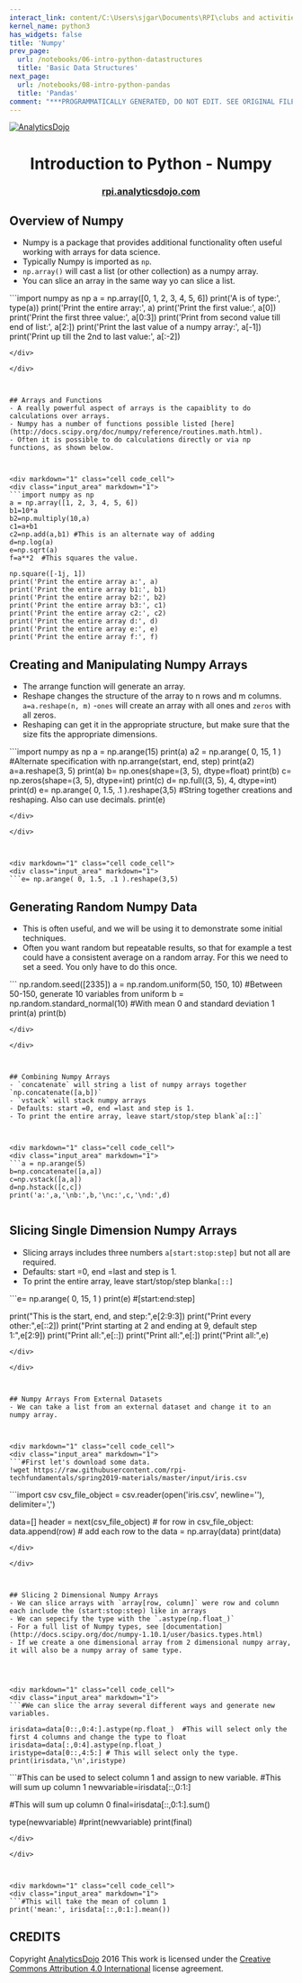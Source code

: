 ```yaml
---
interact_link: content/C:\Users\sjgar\Documents\RPI\clubs and activities\Metallography\course-intro-ml-app\content\notebooks/07-intro-python-numpy.ipynb
kernel_name: python3
has_widgets: false
title: 'Numpy'
prev_page:
  url: /notebooks/06-intro-python-datastructures
  title: 'Basic Data Structures'
next_page:
  url: /notebooks/08-intro-python-pandas
  title: 'Pandas'
comment: "***PROGRAMMATICALLY GENERATED, DO NOT EDIT. SEE ORIGINAL FILES IN /content***"
---
```



[![AnalyticsDojo](https://github.com/rpi-techfundamentals/spring2019-materials/blob/master/fig/final-logo.png?raw=1)](http://rpi.analyticsdojo.com)
<center><h1>Introduction to Python - Numpy</h1></center>
<center><h3><a href = 'http://rpi.analyticsdojo.com'>rpi.analyticsdojo.com</a></h3></center>




## Overview of Numpy

- Numpy is a package that provides additional functionality often useful working with arrays for data science. 
- Typically Numpy is imported as `np`.
- `np.array()` will cast a list (or other collection) as a numpy array.
- You can slice an array in the same way yo can slice a list.




<div markdown="1" class="cell code_cell">
<div class="input_area" markdown="1">
```import numpy as np
a = np.array([0, 1, 2, 3, 4, 5, 6])
print('A is of type:', type(a))
print('Print the entire array:', a)
print('Print the first value:', a[0])
print('Print the first three value:', a[0:3])
print('Print from second value till end  of list:', a[2:])
print('Print the last value of a numpy array:', a[-1])
print('Print up till the 2nd to last value:', a[:-2]) 


```
</div>

</div>



## Arrays and Functions
- A really powerful aspect of arrays is the capaiblity to do calculations over arrays.
- Numpy has a number of functions possible listed [here](http://docs.scipy.org/doc/numpy/reference/routines.math.html).
- Often it is possible to do calculations directly or via np functions, as shown below. 



<div markdown="1" class="cell code_cell">
<div class="input_area" markdown="1">
```import numpy as np
a = np.array([1, 2, 3, 4, 5, 6])
b1=10*a
b2=np.multiply(10,a)
c1=a+b1
c2=np.add(a,b1) #This is an alternate way of adding 
d=np.log(a)
e=np.sqrt(a)
f=a**2  #This squares the value. 

np.square([-1j, 1])
print('Print the entire array a:', a)
print('Print the entire array b1:', b1)
print('Print the entire array b2:', b2)
print('Print the entire array b3:', c1)
print('Print the entire array c2:', c2)
print('Print the entire array d:', d)
print('Print the entire array e:', e)
print('Print the entire array f:', f)

```
</div>

</div>



## Creating and Manipulating Numpy Arrays
- The arrange function will generate an array. 
- Reshape changes the structure of the array to n rows and m columns.
    `a=a.reshape(n, m)`
-`ones` will create an array with all ones and `zeros` with all zeros.
- Reshaping can get it in the appropriate structure, but make sure that the size fits the appropriate dimensions.



<div markdown="1" class="cell code_cell">
<div class="input_area" markdown="1">
```import numpy as np
a = np.arange(15) 
print(a)
a2 = np.arange( 0, 15, 1 ) #Alternate specification with np.arrange(start, end, step)
print(a2)
a=a.reshape(3, 5)
print(a)
b= np.ones(shape=(3, 5), dtype=float)
print(b)
c= np.zeros(shape=(3, 5), dtype=int)
print(c)
d= np.full((3, 5), 4, dtype=int)
print(d)
e= np.arange( 0, 1.5, .1 ).reshape(3,5)  #String together creations and reshaping. Also can use decimals.
print(e)

```
</div>

</div>



<div markdown="1" class="cell code_cell">
<div class="input_area" markdown="1">
```e= np.arange( 0, 1.5, .1 ).reshape(3,5) 

```
</div>

</div>



## Generating Random Numpy Data
- This is often useful, and we will be using it to demonstrate some initial techniques.
- Often you want random but repeatable results, so that for example a test could have a consistent average on a random array. For this we need to set a seed. You only have to do this once.





<div markdown="1" class="cell code_cell">
<div class="input_area" markdown="1">
```
np.random.seed([2335])
a = np.random.uniform(50, 150, 10)  #Between 50-150, generate 10 variables from uniform
b = np.random.standard_normal(10)   #With mean 0 and standard deviation 1 
print(a)
print(b)



```
</div>

</div>



## Combining Numpy Arrays
- `concatenate` will string a list of numpy arrays together `np.concatenate([a,b])`
- `vstack` will stack numpy arrays 
- Defaults: start =0, end =last and step is 1.
- To print the entire array, leave start/stop/step blank`a[::]`



<div markdown="1" class="cell code_cell">
<div class="input_area" markdown="1">
```a = np.arange(5)
b=np.concatenate([a,a])
c=np.vstack([a,a])
d=np.hstack([c,c])
print('a:',a,'\nb:',b,'\nc:',c,'\nd:',d)


```
</div>

</div>



## Slicing Single Dimension Numpy Arrays
- Slicing arrays includes  three numbers `a[start:stop:step]` but not all are required.
- Defaults: start =0, end =last and step is 1.
- To print the entire array, leave start/stop/step blank`a[::]`




<div markdown="1" class="cell code_cell">
<div class="input_area" markdown="1">
```e= np.arange( 0, 15, 1 ) 
print(e)
#[start:end:step]


print("This is the start, end, and step:",e[2:9:3]) 
print("Print every other:",e[::2]) 
print("Print starting at 2 and ending at 9, default step 1:",e[2:9]) 
print("Print all:",e[::])
print("Print all:",e[:]) 
print("Print all:",e) 

```
</div>

</div>



## Numpy Arrays From External Datasets
- We can take a list from an external dataset and change it to an numpy array. 



<div markdown="1" class="cell code_cell">
<div class="input_area" markdown="1">
```#First let's download some data. 
!wget https://raw.githubusercontent.com/rpi-techfundamentals/spring2019-materials/master/input/iris.csv

```
</div>

</div>



<div markdown="1" class="cell code_cell">
<div class="input_area" markdown="1">
```import csv
csv_file_object = csv.reader(open('iris.csv', newline=''), delimiter=',')

data=[]
header = next(csv_file_object) #
for row in csv_file_object:  
    data.append(row)  # add each row to the 
data = np.array(data)
print(data)

```
</div>

</div>



## Slicing 2 Dimensional Numpy Arrays
- We can slice arrays with `array[row, column]` were row and column each include the (start:stop:step) like in arrays
- We can sepecify the type with the `.astype(np.float_)`
- For a full list of Numpy types, see [documentation](http://docs.scipy.org/doc/numpy-1.10.1/user/basics.types.html)
- If we create a one dimensional array from 2 dimensional numpy array, it will also be a numpy array of same type.




<div markdown="1" class="cell code_cell">
<div class="input_area" markdown="1">
```#We can slice the array several different ways and generate new variables.

irisdata=data[0::,0:4:].astype(np.float_)  #This will select only the first 4 columns and change the type to float
irisdata=data[:,0:4].astype(np.float_)
iristype=data[0::,4:5:] # This will select only the type. 
print(irisdata,'\n',iristype)

```
</div>

</div>



<div markdown="1" class="cell code_cell">
<div class="input_area" markdown="1">
```#This can be used to select column 1 and assign to new variable. 
#This will sum up column 1
newvariable=irisdata[::,0:1:]

#This will sum up column 0
final=irisdata[::,0:1:].sum()

type(newvariable)
#print(newvariable)
print(final)

```
</div>

</div>



<div markdown="1" class="cell code_cell">
<div class="input_area" markdown="1">
```#This will take the mean of column 1
print('mean:', irisdata[::,0:1:].mean())

```
</div>

</div>



## CREDITS


Copyright [AnalyticsDojo](http://rpi.analyticsdojo.com) 2016
This work is licensed under the [Creative Commons Attribution 4.0 International](https://creativecommons.org/licenses/by/4.0/) license agreement.



